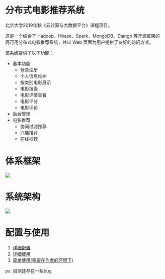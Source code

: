 # 分布式电影推荐系统

北京大学2019年秋《云计算与大数据平台》课程项目。

这是一个结合了 Hadoop、Hbase、Spark、MongoDB、Django 等开源框架的高可用分布式电影推荐系统，并以 Web 页面为用户提供了友好的访问方式。

该系统提供了以下功能：

- 基本功能
  - 登录注册
  - 个人信息维护
  - 按类别电影展示
  - 电影搜索
  - 电影详情查看
  - 电影评分
  - 电影评论
- 后台管理
- 电影推荐
  - 协同过滤推荐
  - 兴趣推荐
  - 在线推荐
    

# 体系框架

![](https://i.postimg.cc/BnXbhqkT/tixi.png)

# 系统架构

![](https://i.postimg.cc/MG1W4XDQ/xitong.png)

# 配置与使用

1. [详细配置](详细配置.md)
2. [详细使用](详细使用.md)
3. [简单使用(需要在作者的环境下)](简单使用.md)

ps. 目测还存在一些bug

